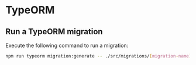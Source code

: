 # TypeORM

## Run a TypeORM migration

Execute the following command to run a migration:

```bash
npm run typeorm migration:generate -- ./src/migrations/[migration-name] -d ./src/data-source.ts
```

